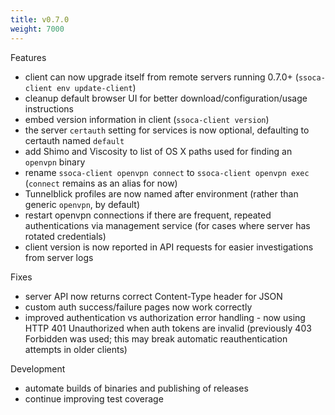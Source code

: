 ```yaml
---
title: v0.7.0
weight: 7000
---
```


Features

 * client can now upgrade itself from remote servers running 0.7.0+ (`ssoca-client env update-client`)
 * cleanup default browser UI for better download/configuration/usage instructions
 * embed version information in client (`ssoca-client version`)
 * the server `certauth` setting for services is now optional, defaulting to certauth named `default`
 * add Shimo and Viscosity to list of OS X paths used for finding an `openvpn` binary
 * rename `ssoca-client openvpn connect` to `ssoca-client openvpn exec` (`connect` remains as an alias for now)
 * Tunnelblick profiles are now named after environment (rather than generic `openvpn`, by default)
 * restart openvpn connections if there are frequent, repeated authentications via management service (for cases where server has rotated credentials)
 * client version is now reported in API requests for easier investigations from server logs

Fixes

 * server API now returns correct Content-Type header for JSON
 * custom auth success/failure pages now work correctly
 * improved authentication vs authorization error handling - now using HTTP 401 Unauthorized when auth tokens are invalid (previously 403 Forbidden was used; this may break automatic reauthentication attempts in older clients)

Development

 * automate builds of binaries and publishing of releases
 * continue improving test coverage
